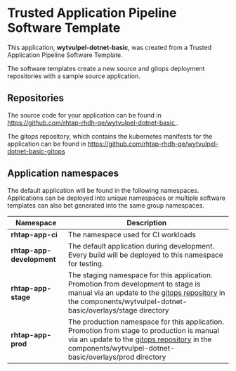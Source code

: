 # Trusted Application Pipeline Software Template

This application, **wytvulpel-dotnet-basic**, was created from a Trusted Application Pipeline Software Template.

The software templates create a new source and gitops deployment repositories with a sample source application. 

## Repositories

The source code for your application can be found in [https://github.com/rhtap-rhdh-qe/wytvulpel-dotnet-basic ](https://github.com/rhtap-rhdh-qe/wytvulpel-dotnet-basic ).
 
The gitops repository, which contains the kubernetes manifests for the application can be found in 
[https://github.com/rhtap-rhdh-qe/wytvulpel-dotnet-basic-gitops ](https://github.com/rhtap-rhdh-qe/wytvulpel-dotnet-basic-gitops ) 

## Application namespaces 

The default application will be found in the following namespaces. Applications can be deployed into unique namespaces or multiple software templates can also bet generated into the same group namespaces.  

|  Namespace   |  Description   |  
| -------- | -------- |
| **rhtap-app-ci** | The namespace used for CI workloads |
| **rhtap-app-development** | The default application during development. Every build will be deployed to this namespace for testing. |
| **rhtap-app-stage** | The staging namespace for this application. Promotion from development to stage is manual via an update to the [gitops repository](https://github.com/rhtap-rhdh-qe/wytvulpel-dotnet-basic-gitops ) in the components/wytvulpel-dotnet-basic/overlays/stage directory |
| **rhtap-app-prod** | The production namespace for this application. Promotion from stage to production is manual via an update to the [gitops repository](https://github.com/rhtap-rhdh-qe/wytvulpel-dotnet-basic-gitops ) in the components/wytvulpel-dotnet-basic/overlays/prod directory |